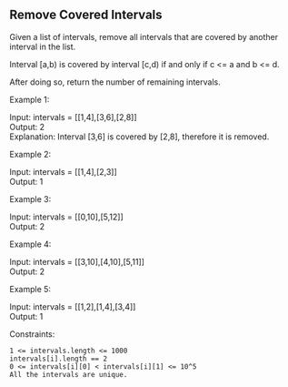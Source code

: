## Remove Covered Intervals

Given a list of intervals, remove all intervals that are covered by another interval in the list.

Interval [a,b) is covered by interval [c,d) if and only if c <= a and b <= d.

After doing so, return the number of remaining intervals.

 

Example 1:

Input: intervals = [[1,4],[3,6],[2,8]]  
Output: 2  
Explanation: Interval [3,6] is covered by [2,8], therefore it is removed.  

Example 2:

Input: intervals = [[1,4],[2,3]]  
Output: 1  

Example 3:

Input: intervals = [[0,10],[5,12]]  
Output: 2  

Example 4:

Input: intervals = [[3,10],[4,10],[5,11]]  
Output: 2  

Example 5:

Input: intervals = [[1,2],[1,4],[3,4]]  
Output: 1  

 

Constraints:

    1 <= intervals.length <= 1000
    intervals[i].length == 2
    0 <= intervals[i][0] < intervals[i][1] <= 10^5
    All the intervals are unique.
